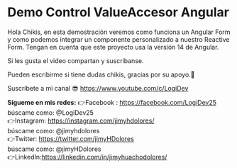 # Demo Control ValueAccesor Angular

Hola Chikis, en esta demostración veremos como funciona un Angular Form y como podemos integrar un componente personalizado a nuestro Reactive Form.
Tengan en cuenta que este proyecto usa la versión 14 de Angular.

Si les gusta el video compartan y suscribanse.

Pueden escribirme si tiene dudas chikis, gracias por su apoyo.🤗

Suscríbete a mi canal 😎
https://www.youtube.com/c/LogiDev

**Sígueme en mis redes:**
👉Facebook : https://facebook.com/LogiDev25  
búscame como: @LogiDev25  
👉Instagram: https://instagram.com/jimyhdolores/  
búscame como: @jimyhdolores  
👉Twitter: https://twitter.com/jimyHDolores  
búscame como: @jimyHDolores  
👉LinkedIn:https://linkedin.com/in/jimyhuachodolores/
